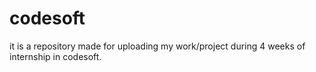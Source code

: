 # codesoft
it is a repository made for uploading my work/project during 4 weeks of internship in codesoft.

